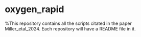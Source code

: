 # oxygen_rapid
%This repository contains all the scripts citated in the paper Miller_etal_2024. Each repository will have a README file in it.
